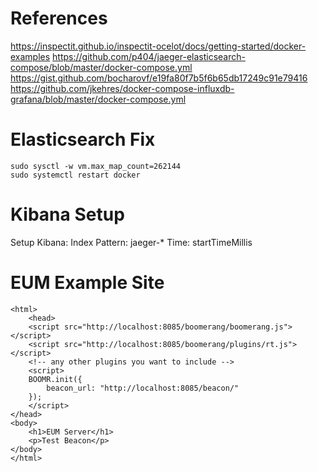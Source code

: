 # References
https://inspectit.github.io/inspectit-ocelot/docs/getting-started/docker-examples
https://github.com/p404/jaeger-elasticsearch-compose/blob/master/docker-compose.yml
https://gist.github.com/bocharovf/e19fa80f7b5f6b65db17249c91e79416
https://github.com/jkehres/docker-compose-influxdb-grafana/blob/master/docker-compose.yml

# Elasticsearch Fix
```
sudo sysctl -w vm.max_map_count=262144
sudo systemctl restart docker
```

# Kibana Setup
Setup Kibana:
Index Pattern: jaeger-*
Time: startTimeMillis

# EUM Example Site
```
<html>
    <head>
    <script src="http://localhost:8085/boomerang/boomerang.js"></script>
    <script src="http://localhost:8085/boomerang/plugins/rt.js"></script>
    <!-- any other plugins you want to include -->
    <script>
    BOOMR.init({
        beacon_url: "http://localhost:8085/beacon/"
    });
    </script>
</head>
<body>
    <h1>EUM Server</h1>
    <p>Test Beacon</p>
</body>
</html>
```